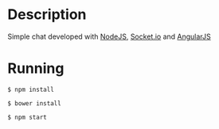 # Description
Simple chat developed with [NodeJS](https://nodejs.org), [Socket.io](http://socket.io/) and [AngularJS](https://angularjs.org/)
# Running
`$ npm install`

`$ bower install`

`$ npm start`
